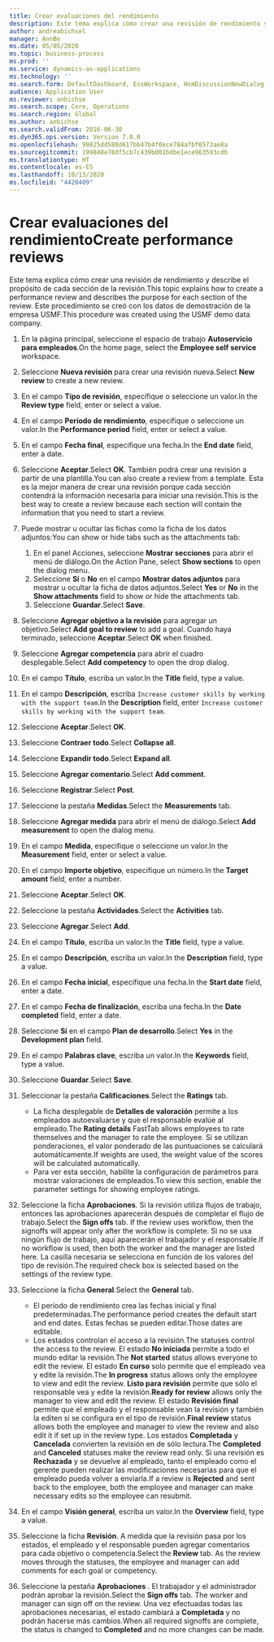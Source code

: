 ```yaml
---
title: Crear evaluaciones del rendimiento
description: Este tema explica cómo crear una revisión de rendimiento y describe el propósito de cada sección de la revisión.
author: andreabichsel
manager: AnnBe
ms.date: 05/05/2020
ms.topic: business-process
ms.prod: ''
ms.service: dynamics-ax-applications
ms.technology: ''
ms.search.form: DefaultDashboard, EssWorkspace, HcmDiscussionNewDialog, HcmDiscussion, HcmDiscussionChangeSettings, HcmDiscussionAddGoalDialog, HcmTopicCreate, HcmMeasurementDetailDialog, HcmPerfJournalAdd, HcmEmployeeDevelopmentWorkspace
audience: Application User
ms.reviewer: anbichse
ms.search.scope: Core, Operations
ms.search.region: Global
ms.author: anbichse
ms.search.validFrom: 2016-06-30
ms.dyn365.ops.version: Version 7.0.0
ms.openlocfilehash: 99825dd580d617bb47b4f0ece784afbf6573ae8a
ms.sourcegitcommit: 199848e78df5cb7c439b001bdbe1ece963593cdb
ms.translationtype: HT
ms.contentlocale: es-ES
ms.lasthandoff: 10/13/2020
ms.locfileid: "4420409"
---
```

# <a name="create-performance-reviews"></a><span data-ttu-id="d1a7c-103">Crear evaluaciones del rendimiento</span><span class="sxs-lookup"><span data-stu-id="d1a7c-103">Create performance reviews</span></span>


<span data-ttu-id="d1a7c-104">Este tema explica cómo crear una revisión de rendimiento y describe el propósito de cada sección de la revisión.</span><span class="sxs-lookup"><span data-stu-id="d1a7c-104">This topic explains how to create a performance review and describes the purpose for each section of the review.</span></span> <span data-ttu-id="d1a7c-105">Este procedimiento se creó con los datos de demostración de la empresa USMF.</span><span class="sxs-lookup"><span data-stu-id="d1a7c-105">This procedure was created using the USMF demo data company.</span></span>

1. <span data-ttu-id="d1a7c-106">En la página principal, seleccione el espacio de trabajo **Autoservicio para empleados**.</span><span class="sxs-lookup"><span data-stu-id="d1a7c-106">On the home page, select the **Employee self service** workspace.</span></span>
2. <span data-ttu-id="d1a7c-107">Seleccione **Nueva revisión** para crear una revisión nueva.</span><span class="sxs-lookup"><span data-stu-id="d1a7c-107">Select **New review** to create a new review.</span></span>
3. <span data-ttu-id="d1a7c-108">En el campo **Tipo de revisión**, especifique o seleccione un valor.</span><span class="sxs-lookup"><span data-stu-id="d1a7c-108">In the **Review type** field, enter or select a value.</span></span>
4. <span data-ttu-id="d1a7c-109">En el campo **Período de rendimiento**, especifique o seleccione un valor.</span><span class="sxs-lookup"><span data-stu-id="d1a7c-109">In the **Performance period** field, enter or select a value.</span></span>
5. <span data-ttu-id="d1a7c-110">En el campo **Fecha final**, especifique una fecha.</span><span class="sxs-lookup"><span data-stu-id="d1a7c-110">In the **End date** field, enter a date.</span></span>
6. <span data-ttu-id="d1a7c-111">Seleccione **Aceptar**.</span><span class="sxs-lookup"><span data-stu-id="d1a7c-111">Select **OK**.</span></span> <span data-ttu-id="d1a7c-112">También podrá crear una revisión a partir de una plantilla.</span><span class="sxs-lookup"><span data-stu-id="d1a7c-112">You can also create a review from a template.</span></span> <span data-ttu-id="d1a7c-113">Esta es la mejor manera de crear una revisión porque cada sección contendrá la información necesaria para iniciar una revisión.</span><span class="sxs-lookup"><span data-stu-id="d1a7c-113">This is the best way to create a review because each section will contain the information that you need to start a review.</span></span>  
7. <span data-ttu-id="d1a7c-114">Puede mostrar u ocultar las fichas como la ficha de los datos adjuntos:</span><span class="sxs-lookup"><span data-stu-id="d1a7c-114">You can show or hide tabs such as the attachments tab:</span></span>

    1. <span data-ttu-id="d1a7c-115">En el panel Acciones, seleccione **Mostrar secciones** para abrir el menú de diálogo.</span><span class="sxs-lookup"><span data-stu-id="d1a7c-115">On the Action Pane, select **Show sections** to open the dialog menu.</span></span>
    1. <span data-ttu-id="d1a7c-116">Seleccione **Sí** o **No** en el campo **Mostrar datos adjuntos** para mostrar u ocultar la ficha de datos adjuntos.</span><span class="sxs-lookup"><span data-stu-id="d1a7c-116">Select **Yes** or **No** in the **Show attachments** field to show or hide the attachments tab.</span></span>
    1. <span data-ttu-id="d1a7c-117">Seleccione **Guardar**.</span><span class="sxs-lookup"><span data-stu-id="d1a7c-117">Select **Save**.</span></span>

8. <span data-ttu-id="d1a7c-118">Seleccione **Agregar objetivo a la revisión** para agregar un objetivo.</span><span class="sxs-lookup"><span data-stu-id="d1a7c-118">Select **Add goal to review** to add a goal.</span></span> <span data-ttu-id="d1a7c-119">Cuando haya terminado, seleccione **Aceptar**.</span><span class="sxs-lookup"><span data-stu-id="d1a7c-119">Select **OK** when finished.</span></span>
9. <span data-ttu-id="d1a7c-120">Seleccione **Agregar competencia** para abrir el cuadro desplegable.</span><span class="sxs-lookup"><span data-stu-id="d1a7c-120">Select **Add competency** to open the drop dialog.</span></span>
10. <span data-ttu-id="d1a7c-121">En el campo **Título**, escriba un valor.</span><span class="sxs-lookup"><span data-stu-id="d1a7c-121">In the **Title** field, type a value.</span></span>
11. <span data-ttu-id="d1a7c-122">En el campo **Descripción**, escriba `Increase customer skills by working with the support team`.</span><span class="sxs-lookup"><span data-stu-id="d1a7c-122">In the **Description** field, enter `Increase customer skills by working with the support team`.</span></span>
12. <span data-ttu-id="d1a7c-123">Seleccione **Aceptar**.</span><span class="sxs-lookup"><span data-stu-id="d1a7c-123">Select **OK**.</span></span>
13. <span data-ttu-id="d1a7c-124">Seleccione **Contraer todo**.</span><span class="sxs-lookup"><span data-stu-id="d1a7c-124">Select **Collapse all**.</span></span>
14. <span data-ttu-id="d1a7c-125">Seleccione **Expandir todo**.</span><span class="sxs-lookup"><span data-stu-id="d1a7c-125">Select **Expand all**.</span></span>
15. <span data-ttu-id="d1a7c-126">Seleccione **Agregar comentario**.</span><span class="sxs-lookup"><span data-stu-id="d1a7c-126">Select **Add comment**.</span></span>
16. <span data-ttu-id="d1a7c-127">Seleccione **Registrar**.</span><span class="sxs-lookup"><span data-stu-id="d1a7c-127">Select **Post**.</span></span>
17. <span data-ttu-id="d1a7c-128">Seleccione la pestaña **Medidas**.</span><span class="sxs-lookup"><span data-stu-id="d1a7c-128">Select the **Measurements** tab.</span></span>
18. <span data-ttu-id="d1a7c-129">Seleccione **Agregar medida** para abrir el menú de diálogo.</span><span class="sxs-lookup"><span data-stu-id="d1a7c-129">Select **Add measurement** to open the dialog menu.</span></span>
19. <span data-ttu-id="d1a7c-130">En el campo **Medida**, especifique o seleccione un valor.</span><span class="sxs-lookup"><span data-stu-id="d1a7c-130">In the **Measurement** field, enter or select a value.</span></span>
26. <span data-ttu-id="d1a7c-131">En el campo **Importe objetivo**, especifique un número.</span><span class="sxs-lookup"><span data-stu-id="d1a7c-131">In the **Target amount** field, enter a number.</span></span>
20. <span data-ttu-id="d1a7c-132">Seleccione **Aceptar**.</span><span class="sxs-lookup"><span data-stu-id="d1a7c-132">Select **OK**.</span></span>
21. <span data-ttu-id="d1a7c-133">Seleccione la pestaña **Actividades**.</span><span class="sxs-lookup"><span data-stu-id="d1a7c-133">Select the **Activities** tab.</span></span>
22. <span data-ttu-id="d1a7c-134">Seleccione **Agregar**.</span><span class="sxs-lookup"><span data-stu-id="d1a7c-134">Select **Add**.</span></span>
23. <span data-ttu-id="d1a7c-135">En el campo **Título**, escriba un valor.</span><span class="sxs-lookup"><span data-stu-id="d1a7c-135">In the **Title** field, type a value.</span></span>
24. <span data-ttu-id="d1a7c-136">En el campo **Descripción**, escriba un valor.</span><span class="sxs-lookup"><span data-stu-id="d1a7c-136">In the **Description** field, type a value.</span></span>
25. <span data-ttu-id="d1a7c-137">En el campo **Fecha inicial**, especifique una fecha.</span><span class="sxs-lookup"><span data-stu-id="d1a7c-137">In the **Start date** field, enter a date.</span></span>
26. <span data-ttu-id="d1a7c-138">En el campo **Fecha de finalización**, escriba una fecha.</span><span class="sxs-lookup"><span data-stu-id="d1a7c-138">In the **Date completed** field, enter a date.</span></span>
27. <span data-ttu-id="d1a7c-139">Seleccione **Sí** en el campo **Plan de desarrollo**.</span><span class="sxs-lookup"><span data-stu-id="d1a7c-139">Select **Yes** in the **Development plan** field.</span></span>
28. <span data-ttu-id="d1a7c-140">En el campo **Palabras clave**, escriba un valor.</span><span class="sxs-lookup"><span data-stu-id="d1a7c-140">In the **Keywords** field, type a value.</span></span>
29. <span data-ttu-id="d1a7c-141">Seleccione **Guardar**.</span><span class="sxs-lookup"><span data-stu-id="d1a7c-141">Select **Save**.</span></span>
30. <span data-ttu-id="d1a7c-142">Seleccionar la pestaña **Calificaciones**.</span><span class="sxs-lookup"><span data-stu-id="d1a7c-142">Select the **Ratings** tab.</span></span>  

    - <span data-ttu-id="d1a7c-143">La ficha desplegable de **Detalles de valoración** permite a los empleados autoevaluarse y que el responsable evalúe al empleado.</span><span class="sxs-lookup"><span data-stu-id="d1a7c-143">The **Rating details** FastTab allows employees to rate themselves and the manager to rate the employee.</span></span> <span data-ttu-id="d1a7c-144">Si se utilizan ponderaciones, el valor ponderado de las puntuaciones se calculará automáticamente.</span><span class="sxs-lookup"><span data-stu-id="d1a7c-144">If weights are used, the weight value of the scores will be calculated automatically.</span></span>  
    - <span data-ttu-id="d1a7c-145">Para ver esta sección, habilite la configuración de parámetros para mostrar valoraciones de empleados.</span><span class="sxs-lookup"><span data-stu-id="d1a7c-145">To view this section, enable the parameter settings for showing employee ratings.</span></span>  

31. <span data-ttu-id="d1a7c-146">Seleccione la ficha **Aprobaciones**. Si la revisión utiliza flujos de trabajo, entonces las aprobaciones aparecerán después de completar el flujo de trabajo.</span><span class="sxs-lookup"><span data-stu-id="d1a7c-146">Select the **Sign offs** tab. If the review uses workflow, then the signoffs will appear only after the workflow is complete.</span></span> <span data-ttu-id="d1a7c-147">Si no se usa ningún flujo de trabajo, aquí aparecerán el trabajador y el responsable.</span><span class="sxs-lookup"><span data-stu-id="d1a7c-147">If no workflow is used, then both the worker and the manager are listed here.</span></span> <span data-ttu-id="d1a7c-148">La casilla necesaria se selecciona en función de los valores del tipo de revisión.</span><span class="sxs-lookup"><span data-stu-id="d1a7c-148">The required check box is selected based on the settings of the review type.</span></span>  
32. <span data-ttu-id="d1a7c-149">Seleccione la ficha **General**.</span><span class="sxs-lookup"><span data-stu-id="d1a7c-149">Select the **General** tab.</span></span>

    - <span data-ttu-id="d1a7c-150">El período de rendimiento crea las fechas inicial y final predeterminadas.</span><span class="sxs-lookup"><span data-stu-id="d1a7c-150">The performance period creates the default start and end dates.</span></span> <span data-ttu-id="d1a7c-151">Estas fechas se pueden editar.</span><span class="sxs-lookup"><span data-stu-id="d1a7c-151">Those dates are editable.</span></span>  
    - <span data-ttu-id="d1a7c-152">Los estados controlan el acceso a la revisión.</span><span class="sxs-lookup"><span data-stu-id="d1a7c-152">The statuses control the access to the review.</span></span> <span data-ttu-id="d1a7c-153">El estado **No iniciada** permite a todo el mundo editar la revisión.</span><span class="sxs-lookup"><span data-stu-id="d1a7c-153">The **Not started** status allows everyone to edit the review.</span></span> <span data-ttu-id="d1a7c-154">El estado **En curso** solo permite que el empleado vea y edite la revisión.</span><span class="sxs-lookup"><span data-stu-id="d1a7c-154">The **In progress** status allows only the employee to view and edit the review.</span></span> <span data-ttu-id="d1a7c-155">**Listo para revisión** permite que sólo el responsable vea y edite la revisión.</span><span class="sxs-lookup"><span data-stu-id="d1a7c-155">**Ready for review** allows only the manager to view and edit the review.</span></span> <span data-ttu-id="d1a7c-156">El estado **Revisión final** permite que el empleado y el responsable vean la revisión y también la editen si se configura en el tipo de revisión.</span><span class="sxs-lookup"><span data-stu-id="d1a7c-156">**Final review** status allows both the employee and manager to view the review and also edit it if set up in the review type.</span></span> <span data-ttu-id="d1a7c-157">Los estados **Completada** y **Cancelada** convierten la revisión en de sólo lectura.</span><span class="sxs-lookup"><span data-stu-id="d1a7c-157">The **Completed** and **Canceled** statuses make the review read only.</span></span> <span data-ttu-id="d1a7c-158">Si una revisión es **Rechazada** y se devuelve al empleado, tanto el empleado como el gerente pueden realizar las modificaciones necesarias para que el empleado pueda volver a enviarla.</span><span class="sxs-lookup"><span data-stu-id="d1a7c-158">If a review is **Rejected** and sent back to the employee, both the employee and manager can make necessary edits so the employee can resubmit.</span></span>

33. <span data-ttu-id="d1a7c-159">En el campo **Visión general**, escriba un valor.</span><span class="sxs-lookup"><span data-stu-id="d1a7c-159">In the **Overview** field, type a value.</span></span>
34. <span data-ttu-id="d1a7c-160">Seleccione la ficha **Revisión**. A medida que la revisión pasa por los estados, el empleado y el responsable pueden agregar comentarios para cada objetivo o competencia.</span><span class="sxs-lookup"><span data-stu-id="d1a7c-160">Select the **Review** tab. As the review moves through the statuses, the employee and manager can add comments for each goal or competency.</span></span>  
35. <span data-ttu-id="d1a7c-161">Seleccione la pestaña **Aprobaciones** . El trabajador y el administrador podrán aprobar la revisión.</span><span class="sxs-lookup"><span data-stu-id="d1a7c-161">Select the **Sign offs** tab. The worker and manager can sign off on the review.</span></span> <span data-ttu-id="d1a7c-162">Una vez efectuadas todas las aprobaciones necesarias, el estado cambiará a **Completada** y no podrán hacerse más cambios.</span><span class="sxs-lookup"><span data-stu-id="d1a7c-162">When all required signoffs are complete, the status is changed to **Completed** and no more changes can be made.</span></span>  


